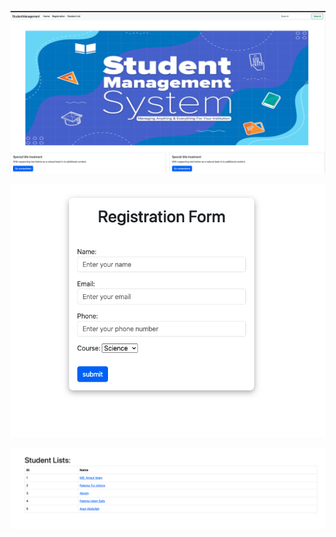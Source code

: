 



![image alt](https://github.com/mdanis25/student-management-django/blob/5af721c7ac8d5655edb5dfbff78f1b2b0c962f17/UI/home_page.png)


![image alt](https://github.com/mdanis25/student-management-django/blob/868f8f655782a01b84f740bfb2130e544a6144e3/UI/student_registration.png)


![image alt](https://github.com/mdanis25/student-management-django/blob/4668b42fc0726862669719e247b5dffa4edc201d/UI/student_list.png) 
